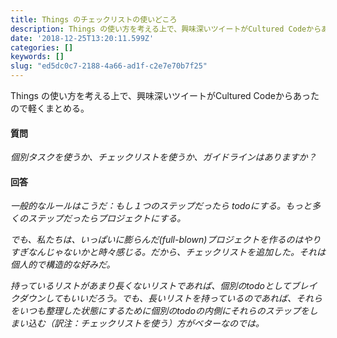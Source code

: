 ```yaml
---
title: Things のチェックリストの使いどころ
description: Things の使い方を考える上で、興味深いツイートがCultured Codeからあったので軽くまとめる。
date: '2018-12-25T13:20:11.599Z'
categories: []
keywords: []
slug: "ed5dc0c7-2188-4a66-ad1f-c2e7e70b7f25"
---
```

Things の使い方を考える上で、興味深いツイートがCultured Codeからあったので軽くまとめる。

#### 質問

_個別タスクを使うか、チェックリストを使うか、ガイドラインはありますか？_

#### 回答

_一般的なルールはこうだ：もし１つのステップだったら todoにする。もっと多くのステップだったらプロジェクトにする。_

_でも、私たちは、いっぱいに膨らんだ(full-blown)プロジェクトを作るのはやりすぎなんじゃないかと時々感じる。だから、チェックリストを追加した。それは個人的で構造的な好みだ。_

_持っているリストがあまり長くないリストであれば、個別のtodoとしてブレイクダウンしてもいいだろう。でも、長いリストを持っているのであれば、それらをいつも整理した状態にするために個別のtodoの内側にそれらのステップをしまい込む（訳注：チェックリストを使う）方がベターなのでは。_
